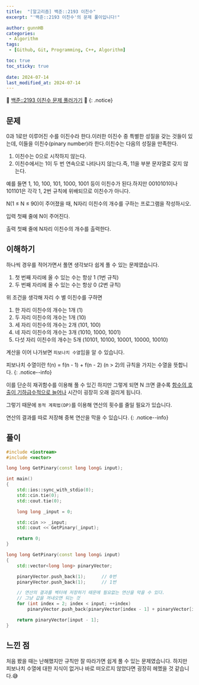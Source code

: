 ```yaml
---
title:  "[알고리즘] 백준::2193 이친수"
excerpt: "'백준::2193 이친수'의 문제 풀이입니다!"

author: gunnHB
categories: 
 - Algorithm
tags: 
 - [Github, Git, Programming, C++, Algorithm]

toc: true
toc_sticky: true
 
date: 2024-07-14
last_modified_at: 2024-07-14
---
```


🔔 [백준::2193 이친수 문제 풀러가기](https://www.acmicpc.net/problem/2193) 🔔
{: .notice}

## 문제
0과 1로만 이루어진 수를 이진수라 한다.이러한 이진수 중 특별한 성질을 갖는 것들이 있는데, 이들을 이친수(pinary number)라 한다.이친수는 다음의 성질을 만족한다.

1. 이친수는 0으로 시작하지 않는다.
2. 이친수에서는 1이 두 번 연속으로 나타나지 않는다.즉, 11을 부분 문자열로 갖지 않는다.

예를 들면 1, 10, 100, 101, 1000, 1001 등이 이친수가 된다.하지만 0010101이나 101101은 각각 1, 2번 규칙에 위배되므로 이친수가 아니다.

N(1 ≤ N ≤ 90)이 주어졌을 때, N자리 이친수의 개수를 구하는 프로그램을 작성하시오.

입력
첫째 줄에 N이 주어진다.

출력
첫째 줄에 N자리 이친수의 개수를 출력한다.

## 이해하기
하나씩 경우를 적어가면서 풀면 생각보다 쉽게 풀 수 있는 문제였습니다. 

1. 첫 번째 자리에 올 수 있는 수는 항상 1 (1번 규칙)
2. 두 번째 자리에 올 수 있는 수는 항상 0 (2번 규칙)

위 조건을 생각해 자리 수 별 이친수를 구하면

1. 한 자리 이친수의 개수는 1개 (1)
2. 두 자리 이친수의 개수는 1개 (10)
3. 세 자리 이친수의 개수는 2개 (101, 100)
4. 네 자리 이친수의 개수는 3개 (1010, 1000, 1001)
5. 다섯 자리 이친수의 개수는 5개 (10101, 10100, 10001, 10000, 10010)

계산을 이어 나가보면 `피보나치 수열`임을 알 수 있습니다.

피보나치 수열이란 f(n) = f(n - 1) + f(n - 2) (n > 2)의 규칙을 가지는 수열을 뜻합니다.
{: .notice--info}

이를 단순히 재귀함수를 이용해 풀 수 있긴 하지만 그렇게 되면 N 크면 클수록
<u>함수의 호출이 기하급수적으로 늘어나</u> 시간이 굉장히 오래 걸리게 됩니다.

그렇기 때문에 `동적 계획법(DP)`를 이용해 연산의 횟수를 줄일 필요가 있습니다.

연산의 결과를 따로 저장해 중복 연산을 막을 수 있습니다.
{: .notice--info}

## 풀이
```c++
#include <iostream>
#include <vector>

long long GetPinary(const long long& input);

int main()
{
	std::ios::sync_with_stdio(0);
	std::cin.tie(0);
	std::cout.tie(0);

	long long _input = 0;

	std::cin >> _input;
	std::cout << GetPinary(_input);

	return 0;
}

long long GetPinary(const long long& input)
{
	std::vector<long long> pinaryVector;

	pinaryVector.push_back(1);		// 0번
	pinaryVector.push_back(1);		// 1번

    // 연산의 결과를 벡터에 저장하기 때문에 필요없는 연산을 막을 수 있다.
    // 그냥 값을 꺼내오면 되는 것
	for (int index = 2; index < input; ++index)
		pinaryVector.push_back(pinaryVector[index - 1] + pinaryVector[index - 2]);

	return pinaryVector[input - 1];
}
```

## 느낀 점
처음 봤을 때는 난해했지만 규칙만 잘 따라가면 쉽게 풀 수 있는 문제였습니다. 하지만 피보나치 수열에 대한
지식이 없거나 바로 떠오르지 않았다면 굉장히 헤멨을 것 같습니다.😅